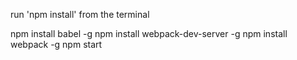 run 'npm install' from the terminal

npm install babel -g
npm install webpack-dev-server -g
npm install webpack -g
npm start
